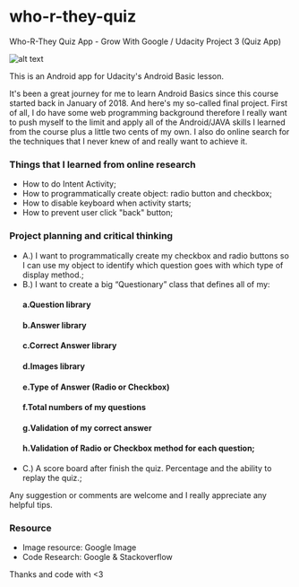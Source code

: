 # who-r-they-quiz
Who-R-They Quiz App - Grow With Google / Udacity Project 3 (Quiz App)

![alt text](https://pbs.twimg.com/media/DZ7NuErX0AEXmdd.jpg:large)

This is an Android app for Udacity's Android Basic lesson.

It's been a great journey for me to learn Android Basics since this course started back in January of 2018. And here's my so-called final project. First of all, I do have some web programming background therefore I really want to push myself to the limit and apply all of the Android/JAVA skills I learned from the course plus a little two cents of my own. I also do online search for the techniques that I never knew of and really want to achieve it.

### Things that I learned from online research
- How to do Intent Activity;
- How to programmatically create object: radio button and checkbox;
- How to disable keyboard when activity starts;
- How to prevent user click "back" button;

### Project planning and critical thinking
- A.) I want to programmatically create my checkbox and radio buttons so I can use my object to identify which question goes with which type of display method.;
- B.) I want to create a big “Questionary” class that defines all of my:
	#### a.Question library
	#### b.Answer library
	#### c.Correct Answer library
	#### d.Images library
	#### e.Type of Answer (Radio or Checkbox)
	#### f.Total numbers of my questions
	#### g.Validation of my correct answer
	#### h.Validation of Radio or Checkbox method for each question;
- C.) A score board after finish the quiz. Percentage and the ability to replay the quiz.;

Any suggestion or comments are welcome and I really appreciate any helpful tips.

### Resource
- Image resource: Google Image
- Code Research: Google & Stackoverflow

Thanks and code with <3

